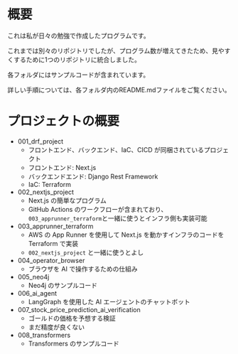 # 概要

これは私が日々の勉強で作成したプログラムです。

これまでは別々のリポジトリでしたが、プログラム数が増えてきたため、見やすくするために1つのリポジトリに統合しました。

各フォルダにはサンプルコードが含まれています。

詳しい手順については、各フォルダ内のREADME.mdファイルをご覧ください。

# プロジェクトの概要

- 001_drf_project
  - フロントエンド、バックエンド、IaC、CICD が同梱されているプロジェクト
  - フロントエンド: Next.js
  - バックエンドエンド: Django Rest Framework
  - IaC: Terraform
- 002_nextjs_project
  - Next.js の簡単なプログラム
  - GitHub Actions のワークフローが含まれており、`003_apprunner_terraform`と一緒に使うとインフラ側も実装可能
- 003_apprunner_terraform
  - AWS の App Runner を使用して Next.js を動かすインフラのコードを Terraform で実装
  - `002_nextjs_project` と一緒に使うとよし
- 004_operator_browser
  - ブラウザを AI で操作するための仕組み
- 005_neo4j
  - Neo4j のサンプルコード
- 006_ai_agent
  - LangGraph を使用した AI エージェントのチャットボット
- 007_stock_price_prediction_ai_verification
  - ゴールドの価格を予想する検証
  - まだ精度が良くない
- 008_transformers
  - Transformers のサンプルコード

#
